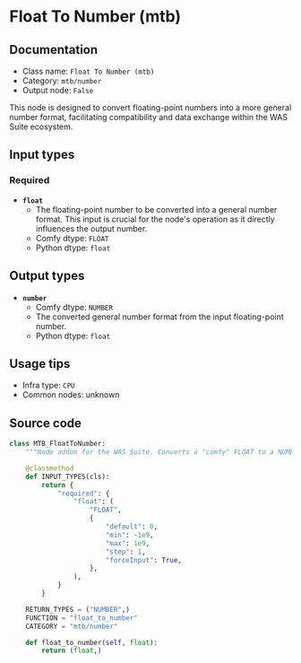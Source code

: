 # Float To Number (mtb)
## Documentation
- Class name: `Float To Number (mtb)`
- Category: `mtb/number`
- Output node: `False`

This node is designed to convert floating-point numbers into a more general number format, facilitating compatibility and data exchange within the WAS Suite ecosystem.
## Input types
### Required
- **`float`**
    - The floating-point number to be converted into a general number format. This input is crucial for the node's operation as it directly influences the output number.
    - Comfy dtype: `FLOAT`
    - Python dtype: `float`
## Output types
- **`number`**
    - Comfy dtype: `NUMBER`
    - The converted general number format from the input floating-point number.
    - Python dtype: `float`
## Usage tips
- Infra type: `CPU`
- Common nodes: unknown


## Source code
```python
class MTB_FloatToNumber:
    """Node addon for the WAS Suite. Converts a "comfy" FLOAT to a NUMBER."""

    @classmethod
    def INPUT_TYPES(cls):
        return {
            "required": {
                "float": (
                    "FLOAT",
                    {
                        "default": 0,
                        "min": -1e9,
                        "max": 1e9,
                        "step": 1,
                        "forceInput": True,
                    },
                ),
            }
        }

    RETURN_TYPES = ("NUMBER",)
    FUNCTION = "float_to_number"
    CATEGORY = "mtb/number"

    def float_to_number(self, float):
        return (float,)

```

